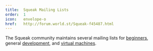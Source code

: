 ```yaml
---
title:  Squeak Mailing Lists
order:  1
icon:   envelope-o
href:   http://forum.world.st/Squeak-f45487.html
---
```

The Squeak community maintains several mailing lists for <a href="http://forum.world.st/Squeak-Beginners-f107673.html" target="_blank">beginners</a>, general <a href="http://forum.world.st/Squeak-Dev-f45488.html" target="_blank">development</a>, and <a href="http://forum.world.st/Squeak-VM-f104410.html" target="_blank">virtual machines</a>.